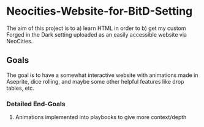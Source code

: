 # Neocities-Website-for-BitD-Setting

The aim of this project is to a) learn HTML in order to b) get my custom Forged in the Dark setting uploaded as an easily accessible website via NeoCities.

## Goals
The goal is to have a somewhat interactive website with animations made in Aseprite, dice rolling, and maybe some other helpful features like drop tables, etc.

### Detailed End-Goals

1. Animations implemented into playbooks to give more context/depth

